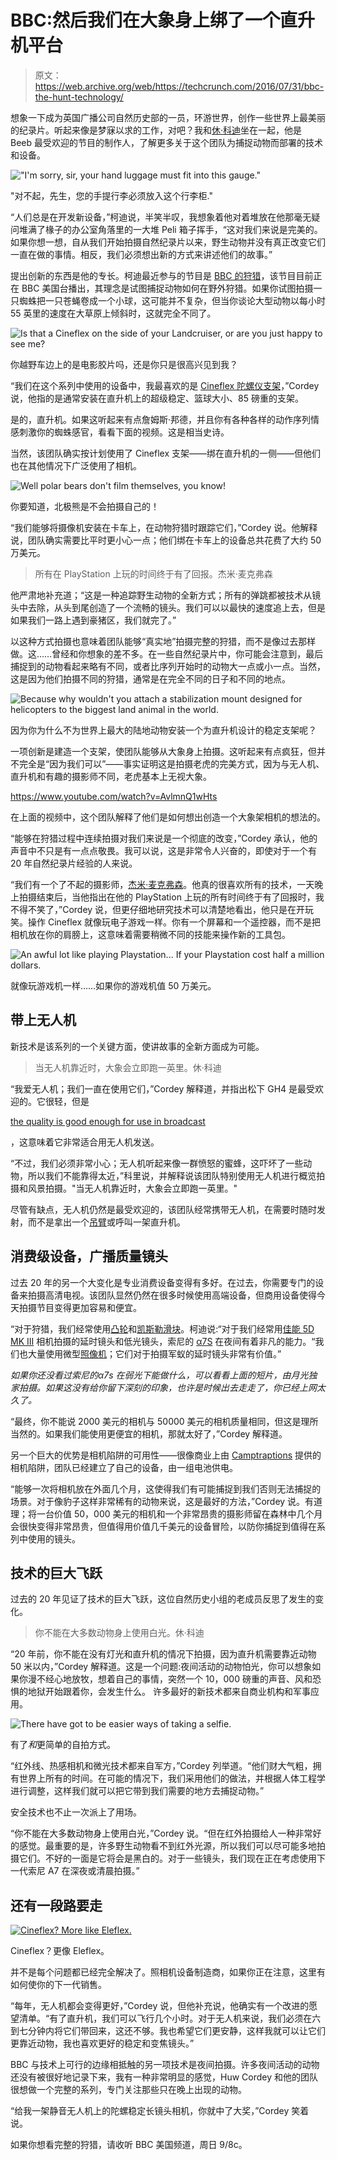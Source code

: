# BBC:然后我们在大象身上绑了一个直升机平台

> 原文：<https://web.archive.org/web/https://techcrunch.com/2016/07/31/bbc-the-hunt-technology/>

想象一下成为英国广播公司自然历史部的一员，环游世界，创作一些世界上最美丽的纪录片。听起来像是梦寐以求的工作，对吧？我和[休·科迪](https://web.archive.org/web/20221025230756/http://www.imdb.com/name/nm2142682/)坐在一起，他是 Beeb 最受欢迎的节目的制作人，了解更多关于这个团队为捕捉动物而部署的技术和设备。

!["I'm sorry, sir, your hand luggage must fit into this gauge."](img/57c82036fd423bef3e496d338405a679.png)

"对不起，先生，您的手提行李必须放入这个行李柜."

“人们总是在开发新设备，”柯迪说，半笑半叹，我想象着他对着堆放在他那毫无疑问堆满了椽子的办公室角落里的一大堆 Peli 箱子挥手，“这对我们来说是完美的。如果你想一想，自从我们开始拍摄自然纪录片以来，野生动物并没有真正改变它们一直在做的事情。相反，我们必须想出新的方式来讲述他们的故事。”

提出创新的东西是他的专长。柯迪最近参与的节目是 [BBC 的狩猎](https://web.archive.org/web/20221025230756/http://www.bbcamerica.com/shows/the-hunt)，该节目目前正在 BBC 美国台播出，其理念是试图捕捉动物如何在野外狩猎。如果你试图拍摄一只蜘蛛把一只苍蝇卷成一个小球，这可能并不复杂，但当你谈论大型动物以每小时 55 英里的速度在大草原上倾斜时，这就完全不同了。

![Is that a Cineflex on the side of your Landcruiser, or are you just happy to see me?](img/a75241b5d61ff7c3153086c3c4005212.png)

你越野车边上的是电影胶片吗，还是你只是很高兴见到我？

“我们在这个系列中使用的设备中，我最喜欢的是 [Cineflex 陀螺仪支架](https://web.archive.org/web/20221025230756/http://www.cineflex.com/)，”Cordey 说，他指的是通常安装在直升机上的超级稳定、篮球大小、85 磅重的支架。

是的，直升机。如果这听起来有点詹姆斯·邦德，并且你有各种各样的动作序列情感刺激你的蜘蛛感官，看看下面的视频。这是相当史诗。

当然，该团队确实按计划使用了 Cineflex 支架——绑在直升机的一侧——但他们也在其他情况下广泛使用了相机。

![Well polar bears don't film themselves, you know!](img/ee2d6be0612f31a7c7a6ca9c149ac73c.png)

你要知道，北极熊是不会拍摄自己的！

“我们能够将摄像机安装在卡车上，在动物狩猎时跟踪它们，”Cordey 说。他解释说，团队确实需要比平时更小心一点；他们绑在卡车上的设备总共花费了大约 50 万美元。

> 所有在 PlayStation 上玩的时间终于有了回报。杰米·麦克弗森

他严肃地补充道；“这是一种追踪野生动物的全新方式；所有的弹跳都被技术从镜头中去除，从头到尾创造了一个流畅的镜头。我们可以以最快的速度追上去，但是如果我们一路上遇到豪猪区，我们就完了。”

以这种方式拍摄也意味着团队能够“真实地”拍摄完整的狩猎，而不是像过去那样做。这……曾经和你想象的差不多。在一些自然纪录片中，你可能会注意到，最后捕捉到的动物看起来略有不同，或者比序列开始时的动物大一点或小一点。当然，这是因为他们拍摄不同的狩猎，通常是在完全不同的日子和不同的地点。

![Because why wouldn't you attach a stabilization mount designed for helicopters to the biggest land animal in the world. ](img/fe4f7b973bc41fbf74a6d65d3109b2b1.png)

因为你为什么不为世界上最大的陆地动物安装一个为直升机设计的稳定支架呢？

一项创新是建造一个支架，使团队能够从大象身上拍摄。这听起来有点疯狂，但并不完全是“因为我们可以”——事实证明这是拍摄老虎的完美方式，因为与无人机、直升机和有趣的摄影师不同，老虎基本上无视大象。

https://www.youtube.com/watch?v=AvlmnQ1wHts

在上面的视频中，这个团队解释了他们是如何想出创造一个大象架相机的想法的。

“能够在狩猎过程中连续拍摄对我们来说是一个彻底的改变，”Cordey 承认，他的声音中不只是有一点点敬畏。我可以说，这是非常令人兴奋的，即使对于一个有 20 年自然纪录片经验的人来说。

“我们有一个了不起的摄影师，[杰米·麦克弗森](https://web.archive.org/web/20221025230756/http://www.jamiemcpherson.com/Documentary_Cameraman/home.html)。他真的很喜欢所有的技术，一天晚上拍摄结束后，当他指出在他的 PlayStation 上玩的所有时间终于有了回报时，我不得不笑了，”Cordey 说，但更仔细地研究技术可以清楚地看出，他只是在开玩笑。操作 Cineflex 就像玩电子游戏一样。你有一个屏幕和一个遥控器，而不是把相机放在你的肩膀上，这意味着需要稍微不同的技能来操作新的工具包。

![An awful lot like playing Playstation... If your Playstation cost half a million dollars. ](img/e6223194904e647b95c6219f4076f5f7.png)

就像玩游戏机一样……如果你的游戏机值 50 万美元。

## 带上无人机

新技术是该系列的一个关键方面，使讲故事的全新方面成为可能。

> 当无人机靠近时，大象会立即跑一英里。休·科迪

“我爱无人机；我们一直在使用它们，”Cordey 解释道，并指出松下 GH4 是最受欢迎的。它很轻，但是

[the quality is good enough for use in broadcast](https://web.archive.org/web/20221025230756/https://www.dpreview.com/reviews/panasonic-lumix-dmc-gh4/7)

，这意味着它非常适合用无人机发送。

“不过，我们必须非常小心；无人机听起来像一群愤怒的蜜蜂，这吓坏了一些动物，所以我们不能靠得太近，”科里说，并解释说该团队特别使用无人机进行概览拍摄和风景拍摄。"当无人机靠近时，大象会立即跑一英里。"

尽管有缺点，无人机仍然是最受欢迎的，该团队经常携带无人机，在需要时随时发射，而不是拿出一个[吊臂](https://web.archive.org/web/20221025230756/https://en.wikipedia.org/wiki/Jib_(camera))或呼叫一架直升机。

## 消费级设备，广播质量镜头

过去 20 年的另一个大变化是专业消费设备变得有多好。在过去，你需要专门的设备来拍摄高清电视。该团队显然仍然在很多时候使用高端设备，但商用设备使得今天拍摄节目变得更加容易和便宜。

“对于狩猎，我们经常使用[凸轮](https://web.archive.org/web/20221025230756/http://camblock.com/)和[凯斯勒滑块](https://web.archive.org/web/20221025230756/http://www.kesslercrane.com/camera-sliders/)。柯迪说:“对于我们经常用[佳能 5D MK III](https://web.archive.org/web/20221025230756/https://www.dpreview.com/reviews/canon-eos-5d-mark-iii) 相机拍摄的延时镜头和低光镜头，索尼的 [α7S](https://web.archive.org/web/20221025230756/http://www.sony.com/electronics/interchangeable-lens-cameras/ilce-7s) 在夜间有着非凡的能力。“我们也大量使用微型[照像机](https://web.archive.org/web/20221025230756/http://www.ioindustries.com/advancedimaging/products/camera.html)；它们对于拍摄军蚁的延时镜头非常有价值。”

*如果你还没看过索尼的α7s 在弱光下能做什么，可以看看上面的短片，由月光独家拍摄。如果这没有给你留下深刻的印象，也许是时候出去走走了，你已经上网太久了。*

“最终，你不能说 2000 美元的相机与 50000 美元的相机质量相同，但这是理所当然的。如果我们能使用更便宜的相机，那就太好了，”Cordey 解释道。

另一个巨大的优势是相机陷阱的可用性——很像商业上由 [Camptraptions](https://web.archive.org/web/20221025230756/http://www.camtraptions.com/) 提供的相机陷阱，团队已经建立了自己的设备，由一组电池供电。

“能够一次将相机放在外面几个月，这使得我们有可能捕捉到我们否则无法捕捉的场景。对于像豹子这样非常稀有的动物来说，这是最好的方法，”Cordey 说。有道理；将一台价值 50，000 美元的相机和一个非常昂贵的摄影师留在森林中几个月会很快变得非常昂贵，但值得用价值几千美元的设备冒险，以防你捕捉到值得在系列中使用的镜头。

## 技术的巨大飞跃

过去的 20 年见证了技术的巨大飞跃，这位自然历史小组的老成员反思了发生的变化。

> 你不能在大多数动物身上使用白光。休·科迪

“20 年前，你不能在没有灯光和直升机的情况下拍摄，因为直升机需要靠近动物 50 米以内，”Cordey 解释道。这是一个问题:夜间活动的动物怕光，你可以想象如果你漫不经心地放牧，想着自己的事情，突然一个 10，000 磅重的声音、风和恐惧的地狱开始跟着你，会发生什么。
许多最好的新技术都来自商业机构和军事应用。

![There have got to be easier ways of taking a selfie. ](img/09944d818802b8264a80a379bfa2e262.png)

有了*和*更简单的自拍方式。

“红外线、热感相机和微光技术都来自军方，”Cordey 列举道。“他们财大气粗，拥有世界上所有的时间。在可能的情况下，我们采用他们的做法，并根据人体工程学进行调整，这样我们就可以把它带到我们需要的地方去捕捉动物。”

安全技术也不止一次派上了用场。

“你不能在大多数动物身上使用白光，”Cordey 说。“但在红外拍摄给人一种非常好的感觉。最重要的是，许多野生动物看不到红外光源，所以我们可以尽可能多地拍摄它们。不好的一面是它将会是黑白的。对于一些镜头，我们现在正在考虑使用下一代索尼 A7 在深夜或清晨拍摄。”

## 还有一段路要走

[![Cineflex? More like Eleflex. ](img/c26ca1aa7cc1713b8612b41925c5a52a.png)](https://web.archive.org/web/20221025230756/https://beta.techcrunch.com/wp-content/uploads/2016/07/20131210-eleflex-2.jpg)

Cineflex？更像 Eleflex。

并不是每个问题都已经完全解决了。照相机设备制造商，如果你正在注意，这里有如何使你的下一代销售。

“每年，无人机都会变得更好，”Cordey 说，但他补充说，他确实有一个改进的愿望清单。“有了直升机，我们可以飞行几个小时。对于无人机来说，我们必须在六到七分钟内将它们带回来，这还不够。我也希望它们更安静，这样我就可以让它们更靠近动物，我也喜欢更好的稳定和变焦镜头。”

BBC 与技术上可行的边缘相抵触的另一项技术是夜间拍摄。许多夜间活动的动物还没有被很好地记录下来，我有一种非常明显的感觉，Huw Cordey 和他的团队很想做一个完整的系列，专门关注那些只在晚上出现的动物。

“给我一架静音无人机上的陀螺稳定长镜头相机，你就中了大奖，”Cordey 笑着说。

如果你想看完整的狩猎，请收听 BBC 美国频道，周日 9/8c。